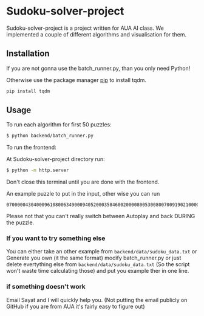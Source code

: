 # Sudoku-solver-project

Sudoku-solver-project is a project written for AUA AI class.
We implemented a couple of different algorithms and visualisation for them.

## Installation

If you are not gonna use the batch_runner.py, than you only need Python!

Otherwise use the package manager [pip](https://pip.pypa.io/en/stable/) to install tqdm.

```bash
pip install tqdm
```

## Usage
To run each algorithm for first 50 puzzles:

```bash
$ python backend/batch_runner.py
```

To run the frontend:

At Sudoku-solver-project directory run:


```bash
$ python -m http.server
```

Don't close this terminal until you are done with the frontend.

An example puzzle to put in the input, other wise you can run
```
070000043040009610800634900094052000358460020000800530080070091902100005007040802
```

Please not that you can't really switch between Autoplay and back DURING the puzzle.

### If you want to try something else
You can either take an other example from `backend/data/sudoku_data.txt` or
Generate you own (it the same format) modify batch_runner.py or just delete evertything else
from `backend/data/sudoku_data.txt` (So the script won't waste time calculating those) and put
you example ther in one line.

### if something doesn't work
Email Sayat and I will quickly help you.
(Not putting the email publicly on GitHub 
if you are from AUA it's fairly easy to figure out)
